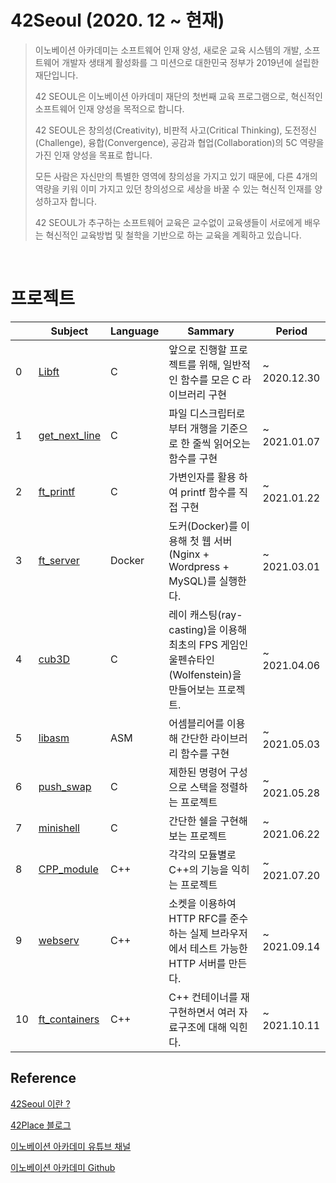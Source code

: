 # 42Seoul (2020. 12 ~ 현재)
> 이노베이션 아카데미는 소프트웨어 인재 양성, 새로운 교육 시스템의 개발, 소프트웨어 개발자 생태계 활성화를 그 미션으로 대한민국 정부가 2019년에 설립한 재단입니다.
>
> 42 SEOUL은 이노베이션 아카데미 재단의 첫번째 교육 프로그램으로, 혁신적인 소프트웨어 인재 양성을 목적으로 합니다.
> 
> 42 SEOUL은 창의성(Creativity), 비판적 사고(Critical Thinking), 도전정신(Challenge), 융합(Convergence), 공감과 협업(Collaboration)의 5C 역량을 가진 인재 양성을 목표로 합니다.
> 
> 모든 사람은 자신만의 특별한 영역에 창의성을 가지고 있기 때문에, 다른 4개의 역량을 키워 이미 가지고 있던 창의성으로 세상을 바꿀 수 있는 혁신적 인재를 양성하고자 합니다.
> 
> 42 SEOUL가 추구하는 소프트웨어 교육은 교수없이 교육생들이 서로에게 배우는 혁신적인 교육방법 및 철학을 기반으로 하는 교육을 계획하고 있습니다.
<br>

# 프로젝트
|| Subject | Language| Sammary | Period |
|--- |---| --- | --- | --- |
0| [Libft](https://github.com/jinbekim/libft)  |C| 앞으로 진행할 프로젝트를 위해, 일반적인 함수를 모은 C 라이브러리 구현 | ~ 2020.12.30 |
1| [get_next_line](https://github.com/jinbekim/get_next_line) |C| 파일 디스크립터로부터 개행을 기준으로 한 줄씩 읽어오는 함수를 구현  | ~ 2021.01.07 |
2| [ft_printf](https://github.com/jinbekim/ft_printf)  |C| 가변인자를 활용 하여 printf 함수를 직접 구현 | ~ 2021.01.22 |
3| [ft_server](https://github.com/jinbekim/ft_server)  |Docker| 도커(Docker)를 이용해 첫 웹 서버(Nginx + Wordpress + MySQL)를 실행한다. | ~ 2021.03.01 |
4| [cub3D](https://github.com/jinbekim/cub3D)  |C| 레이 캐스팅(ray-casting)을 이용해 최초의 FPS 게임인 울펜슈타인(Wolfenstein)을 만들어보는 프로젝트. | ~ 2021.04.06 |
5| [libasm](https://github.com/jinbekim/libasm)  |ASM| 어셈블리어를 이용해 간단한 라이브러리 함수를 구현 | ~ 2021.05.03 |
6| [push_swap](https://github.com/jinbekim/push_swap)  |C| 제한된 명령어 구성으로 스택을 정렬하는 프로젝트 | ~ 2021.05.28 |
7| [minishell](https://github.com/jinbekim/minishell)  |C| 간단한 쉘을 구현해보는 프로젝트 | ~ 2021.06.22 |
8| [CPP_module](https://github.com/jinbekim/CPP_modules)  |C++| 각각의 모듈별로 C++의 기능을 익히는 프로젝트 | ~ 2021.07.20 |
9| [webserv](https://github.com/socketsocket/passive_team)  |C++| 소켓을 이용하여 HTTP RFC를 준수하는 실제 브라우저에서 테스트 가능한 HTTP 서버를 만든다. | ~ 2021.09.14 |
10| [ft_containers](https://github.com/jinbekim/ft_containers) |C++| 	C++ 컨테이너를 재구현하면서 여러 자료구조에 대해 익힌다. | ~ 2021.10.11 |


## Reference
[42Seoul 이란 ?](https://42seoul.kr/seoul42/contents/view?contentsNo=14&level=2&menuNo=30)

[42Place 블로그](https://42place.innovationacademy.kr/)

[이노베이션 아카데미 유튜브 채널](https://www.youtube.com/channel/UC5pBkQjap4TW-LJryKZQegQ)

[이노베이션 아카데미 Github](https://github.com/innovationacademy-kr/)

